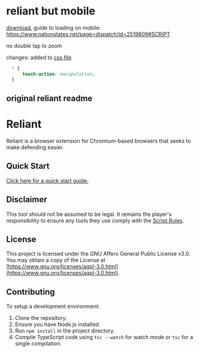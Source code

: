 # reliant but mobile

[download](https://github.com/ducky4life/reliant-mobile/releases/latest/download/reliant-release.zip), guide to loading on mobile: https://www.nationstates.net/page=dispatch/id=2519809#SCRIPT

no double tap to zoom

changes: added to [css file](https://github.com/ducky4life/reliant-mobile/blob/main/src/css/_main.scss)
```css
  * {
      touch-action: manipulation;
  }
```

## original reliant readme

# Reliant
Reliant is a browser extension for Chromium-based browsers that seeks to make defending easier.
## Quick Start
[Click here for a quick start guide.](documentation/quick-start.md)
## Disclaimer
This tool should not be assumed to be legal. It remains the player's responsibility to ensure any tools they use comply with the [Script Rules](https://forum.nationstates.net/viewtopic.php?p=16394966#p16394966).
## License
This project is licensed under the GNU Affero General Public License v3.0. You may obtain a copy of the License at [https://www.gnu.org/licenses/agpl-3.0.html](https://www.gnu.org/licenses/agpl-3.0.html).
## Contributing
To setup a development environment:
1. Clone the repository.
2. Ensure you have Node.js installed.
3. Run `npm install` in the project directory.
4. Compile TypeScript code using `tsc --watch` for watch mode or `tsc` for a single compilation.